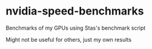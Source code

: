 # nvidia-speed-benchmarks
Benchmarks of my GPUs using Stas's benchmark script

Might not be useful for others, just my own results
